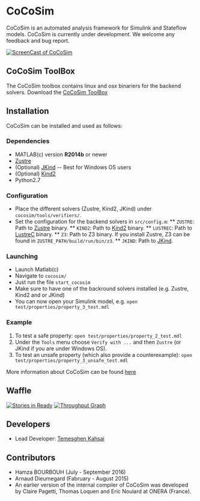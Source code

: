 # CoCoSim 

CoCoSim is an automated analysis framework for Simulink and Stateflow models. CoCoSim is currently under development. We welcome any feedback and bug report.

[![ScreenCast of CoCoSim](http://i.imgur.com/itLte0X.png)](https://youtu.be/iqwVCiU46Y4)

## CoCoSim ToolBox 

The CoCoSim toolbox contains linux and osx binariers for the backend solvers.
Download the [CoCoSim ToolBox](https://www.dropbox.com/s/0fbb1jcrhqfsr30/cocosim-v0.1.tar.gz?dl=1)


## Installation 

CoCoSim can be installed and used as follows:

### Dependencies 

* MATLAB(c) version **R2014b** or newer
* [Zustre](https://github.com/lememta/zustre) 
* (Optional) [JKind](https://github.com/agacek/jkind) -- Best for Windows OS users
* (Optional) [Kind2](http://kind2-mc.github.io/kind2/)
* Python2.7

### Configuration 

* Place the different solvers (Zustre, Kind2, JKind) under ```cocosim/tools/verifiers/```.
* Set the configuration for the backend solvers in `src/config.m`:
** `ZUSTRE`: Path to [Zustre](https://github.com/coco-team/zustre) binary.
**  `KIND2`: Path to [Kind2](https://github.com/kind2-mc/kind2) binary.
** `LUSTREC`: Path to [LustreC](https://github.com/coco-team/lustrec) binary.
** `Z3`: Path to Z3 binary. If you install Zustre, Z3 can be found in `ZUSTRE_PATH/build/run/bin/z3`.
** `JKIND`: Path to [JKind](https://github.com/agacek/jkind).


### Launching 

+ Launch Matlab(c) 
+ Navigate to `cocosim/`
+ Just run the file ```start_cocosim```
+ Make sure to have one of the backround solvers installed (e.g. Zustre, Kind2 and or JKind)
+ You can now open your Simulink model, e.g. ```open test/properties/property_3_test.mdl```

### Example 

1. To test a safe property: `open test/properties/property_2_test.mdl`
2. Under the `Tools` menu choose `Verify with ...` and then `Zustre` (or JKind if you are under Windows OS).
3. To test an unsafe property (which also provide a counterexample):
   `open test/properties/property_3_unsafe_test.mdl`

More information about CoCoSim can be found [here](https://github.com/coco-team/cocoSim/wiki/CoCoSim)

## Waffle
[![Stories in Ready](https://badge.waffle.io/coco-team/cocoSim.png?label=ready&title=Ready)](https://waffle.io/coco-team/cocoSim)
[![Throughput Graph](https://graphs.waffle.io/coco-team/cocoSim/throughput.svg)](https://waffle.io/coco-team/cocoSim/metrics/throughput)

## Developers

* Lead Developer: [Temesghen Kahsai](http://www.lememta.info/)

## Contributors

* Hamza BOURBOUH (July - September 2016)
* Arnaud Dieumegard (Fabruary - August 2015)
* An earlier version of the internal compiler of CoCoSim was developed by Claire Pagetti, Thomas Loquen and Eric Noulard at ONERA (France). 
